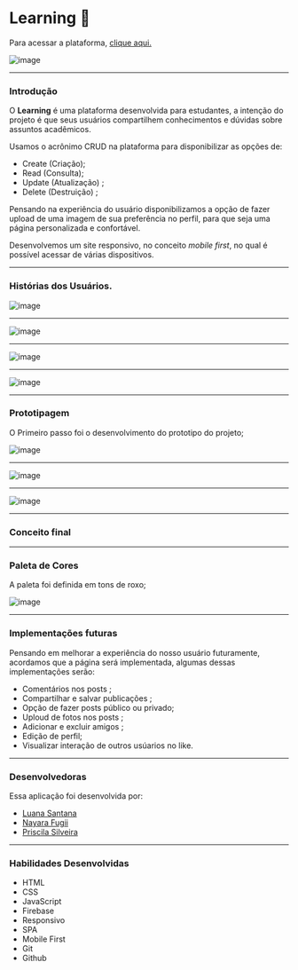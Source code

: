 # Learning :blue_book:

Para acessar a plataforma, [clique aqui.](https://rede-social-205ff.web.app)

![image](src/img/learning1.png)

---
###  Introdução 

O **Learning** é uma plataforma desenvolvida para estudantes, a intenção do projeto é que seus usuários compartilhem conhecimentos e dúvidas sobre assuntos acadêmicos. 

Usamos o acrônimo CRUD na plataforma para disponibilizar as opções de: 

- Create (Criação);
- Read (Consulta);
- Update (Atualização)  ;
- Delete (Destruição) ;

Pensando na experiência do usuário disponibilizamos a opção de fazer upload de uma imagem de sua preferência no perfil, para que seja uma página personalizada e confortável.

Desenvolvemos um site responsivo, no conceito *mobile first*, no qual é possível acessar de várias dispositivos.

---
### Histórias dos Usuários.
![image](src/img/usuario-1.jpg)

---

![image](src/img/usuario-2.jpg)

---

![image](src/img/usuario-3.jpg)

---

![image](src/img/usuario-4.jpg)

---
### Prototipagem 

O Primeiro passo foi o desenvolvimento do prototipo do projeto;

![image](src/img/login.png)

---

![image](src/img/cadastro.png)

---

![image](src/img/feed.png)

---
### Conceito final
---
### Paleta de Cores

A paleta foi definida em tons de roxo;

![image](src/img/paleta-de-cores.jpg)

---
### Implementações futuras

Pensando em melhorar a experiência do nosso usuário futuramente, acordamos que a página será implementada, algumas dessas implementações serão:
-  Comentários nos posts ;
-  Compartilhar e salvar publicações ;
-  Opção de fazer posts público ou privado;
-  Uploud de fotos nos posts ;
-  Adicionar e excluir amigos ;
-  Edição de perfil;
- Visualizar interação de outros usúarios no like.

---
### Desenvolvedoras

Essa aplicação foi desenvolvida por:

- [Luana Santana](https://github.com/LuanaGss)
- [Nayara Fugii](https://github.com/NayaraFugii)
- [Priscila Silveira](https://github.com/PriscilaSSilveira)

---
### Habilidades Desenvolvidas

- HTML 
- CSS
- JavaScript
- Firebase
- Responsivo 
- SPA
- Mobile First
- Git 
- Github



